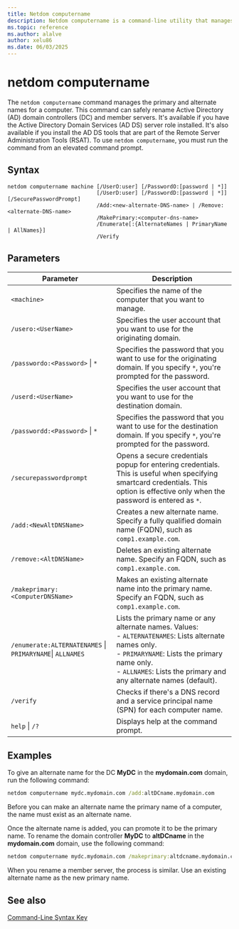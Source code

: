 ```yaml
---
title: Netdom computername
description: Netdom computername is a command-line utility that manages the primary and alternate names for a computer in Windows Server.
ms.topic: reference
ms.author: alalve
author: xelu86
ms.date: 06/03/2025
---
```


# netdom computername

The `netdom computername` command manages the primary and alternate names for a computer. This command can safely rename Active Directory (AD) domain controllers (DC) and member servers. It's available if you have the Active Directory Domain Services (AD DS) server role installed. It's also available if you install the AD DS tools that are part of the Remote Server Administration Tools (RSAT). To use `netdom computername`, you must run the command from an elevated command prompt.

## Syntax

```
netdom computername machine [/UserO:user] [/PasswordO:[password | *]]
                            [/UserD:user] [/PasswordD:[password | *]] [/SecurePasswordPrompt]
                            /Add:<new-alternate-DNS-name> | /Remove:<alternate-DNS-name>
                            /MakePrimary:<computer-dns-name>
                            /Enumerate[:{AlternateNames | PrimaryName | AllNames}]
                            /Verify
```

## Parameters

| Parameter | Description |
|---|---|
| `<machine>` | Specifies the name of the computer that you want to manage. |
| `/usero:<UserName>` | Specifies the user account that you want to use for the originating domain. |
| `/passwordo:<Password>` \| `*` | Specifies the password that you want to use for the originating domain. If you specify `*`, you're prompted for the password. |
| `/userd:<UserName>` | Specifies the user account that you want to use for the destination domain. |
| `/passwordd:<Password>` \| `*` | Specifies the password that you want to use for the destination domain. If you specify `*`, you're prompted for the password. |
| `/securepasswordprompt` | Opens a secure credentials popup for entering credentials. This is useful when specifying smartcard credentials. This option is effective only when the password is entered as `*`. |
| `/add:<NewAltDNSName>` | Creates a new alternate name. Specify a fully qualified domain name (FQDN), such as `comp1.example.com`. |
| `/remove:<AltDNSName>` | Deletes an existing alternate name. Specify an FQDN, such as `comp1.example.com`. |
| `/makeprimary:<ComputerDNSName>` | Makes an existing alternate name into the primary name. Specify an FQDN, such as `comp1.example.com`. |
| `/enumerate:ALTERNATENAMES` \| `PRIMARYNAME`\| `ALLNAMES` | Lists the primary name or any alternate names. Values:<br>- `ALTERNATENAMES`: Lists alternate names only.<br>- `PRIMARYNAME`: Lists the primary name only.<br>- `ALLNAMES`: Lists the primary and any alternate names (default). |
| `/verify` | Checks if there's a DNS record and a service principal name (SPN) for each computer name. |
| `help` \| `/?` | Displays help at the command prompt. |

## Examples

To give an alternate name for the DC **MyDC** in the **mydomain.com** domain, run the following command:

```cmd
netdom computername mydc.mydomain.com /add:altDCname.mydomain.com
```

Before you can make an alternate name the primary name of a computer, the name must exist as an alternate name.

Once the alternate name is added, you can promote it to be the primary name. To rename the domain controller **MyDC** to **altDCname** in the **mydomain.com** domain, use the following command:

```cmd
netdom computername mydc.mydomain.com /makeprimary:altdcname.mydomain.com
```

When you rename a member server, the process is similar. Use an existing alternate name as the new primary name.

## See also

[Command-Line Syntax Key](command-line-syntax-key.md)
